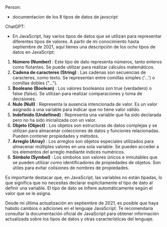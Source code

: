 
Person: 
- documentacion de los 8 tipos de datos de javscript

ChatGPT: 
- En JavaScript, hay varios tipos de datos que se utilizan para representar diferentes tipos de valores. A partir de mi conocimiento hasta septiembre de 2021, aquí tienes una descripción de los ocho tipos de datos en JavaScript: 
1. **Número (Number)** : Este tipo de dato representa números, tanto enteros como flotantes. Se puede utilizar para realizar cálculos matemáticos. 
2. **Cadena de caracteres (String)** : Las cadenas son secuencias de caracteres, como texto. Se representan entre comillas simples ('...') o comillas dobles ("..."). 
3. **Booleano (Boolean)** : Los valores booleanos son true (verdadero) o false (falso). Se utilizan para realizar comparaciones y toma de decisiones. 
4. **Nulo (Null)** : Representa la ausencia intencionada de valor. Es un valor asignado a una variable para indicar que no tiene valor válido. 
5. **Indefinido (Undefined)** : Representa una variable que ha sido declarada pero no ha sido inicializada con un valor. 
6. **Objeto (Object)** : Los objetos son estructuras de datos complejas y se utilizan para almacenar colecciones de datos y funciones relacionadas. Pueden contener propiedades y métodos. 
7. **Arreglo (Array)** : Los arreglos son objetos especiales utilizados para almacenar múltiples valores en una sola variable. Se pueden acceder a los elementos del arreglo mediante índices numéricos. 
8. **Símbolo (Symbol)** : Los símbolos son valores únicos e inmutables que se pueden utilizar como identificadores de propiedades de objetos. Son útiles para evitar colisiones de nombres de propiedades.

Es importante destacar que, en JavaScript, las variables no están tipadas, lo que significa que no necesitas declarar explícitamente el tipo de dato al definir una variable. El tipo de dato se infiere automáticamente según el valor que se le asigna.

Desde mi última actualización en septiembre de 2021, es posible que haya habido cambios o adiciones en el lenguaje JavaScript. Te recomendaría consultar la documentación oficial de JavaScript para obtener información actualizada sobre los tipos de datos y otras características del lenguaje.
